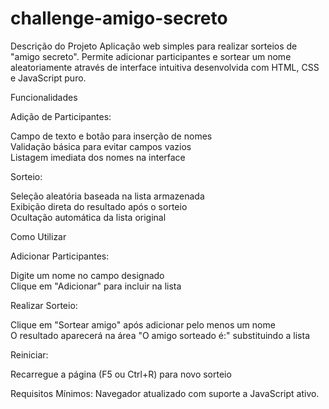 # challenge-amigo-secreto

Descrição do Projeto
Aplicação web simples para realizar sorteios de "amigo secreto". Permite adicionar participantes e sortear um nome aleatoriamente através de interface intuitiva desenvolvida com HTML, CSS e JavaScript puro.


Funcionalidades  

Adição de Participantes:  

Campo de texto e botão para inserção de nomes  
Validação básica para evitar campos vazios  
Listagem imediata dos nomes na interface


Sorteio:  

Seleção aleatória baseada na lista armazenada  
Exibição direta do resultado após o sorteio  
Ocultação automática da lista original


Como Utilizar  

Adicionar Participantes:  

Digite um nome no campo designado  
Clique em "Adicionar" para incluir na lista


Realizar Sorteio:  

Clique em "Sortear amigo" após adicionar pelo menos um nome  
O resultado aparecerá na área "O amigo sorteado é:" substituindo a lista


Reiniciar:  

Recarregue a página (F5 ou Ctrl+R) para novo sorteio

Requisitos Mínimos: Navegador atualizado com suporte a JavaScript ativo.
